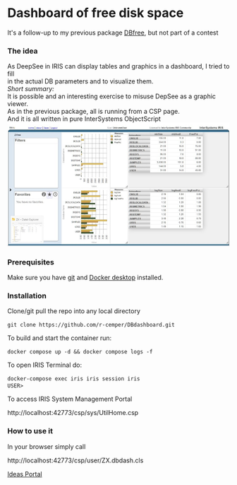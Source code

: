# Dashboard of free disk space   
It's a follow-up to my previous package  [DBfree](https://github.com/r-cemper/DBfree), but not part of a contest    
### The idea   
As DeepSee in IRIS can display tables and graphics in a dashboard, I tried to fill   
in the actual DB parameters and to visualize them.    
_Short summary:_  
It is possible and an interesting exercise to misuse DepSee as a graphic viewer.  
As in the previous package, all is running from a CSP page.   
And it is all written in pure InterSystems ObjectScript       
<img src="https://github.com/r-cemper/DBdashboard/blob/master/final.jpg" width=600>      
### Prerequisites
Make sure you have [git](https://git-scm.com/book/en/v2/Getting-Started-Installing-Git) and [Docker desktop](https://www.docker.com/products/docker-desktop) installed.
### Installation
Clone/git pull the repo into any local directory
```
git clone https://github.com/r-cemper/DBdashboard.git
```
To build and start the container run:
```
docker compose up -d && docker compose logs -f
```
To open IRIS Terminal do:
```
docker-compose exec iris iris session iris
USER>
```
To access IRIS System Management Portal

http://localhost:42773/csp/sys/UtilHome.csp

### How to use it
In your browser simply call   

http://localhost:42773/csp/user/ZX.dbdash.cls

[Ideas Portal](https://ideas.intersystems.com/ideas/DPI-I-799)   
